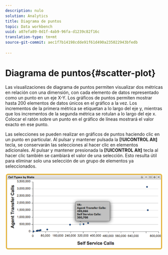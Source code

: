 ```yaml
---
description: nulo
solution: Analytics
title: Diagrama de puntos
topic: Data workbench
uuid: a07efa89-0d1f-4ab9-96fa-d1239c82f16c
translation-type: tm+mt
source-git-commit: aec1f7b14198cdde91f61d490a235022943bfedb

---
```



# Diagrama de puntos{#scatter-plot}

Las visualizaciones de diagrama de puntos permiten visualizar dos métricas en relación con una dimensión, con cada elemento de datos representado como un punto en un eje X-Y. Los gráficos de puntos permiten mostrar hasta 200 elementos de datos únicos en el gráfico a la vez. Los incrementos de la primera métrica se etiquetan a lo largo del eje y, mientras que los incrementos de la segunda métrica se rotulan a lo largo del eje x. Colocar el ratón sobre un punto en el gráfico de líneas mostrará el valor exacto en ese punto.

Las selecciones se pueden realizar en gráficos de puntos haciendo clic en un punto en particular. Al pulsar y mantener pulsada la **[!UICONTROL Alt]** tecla, se conservarán las selecciones al hacer clic en elementos adicionales. Al pulsar y mantener presionada la **[!UICONTROL Alt]** tecla al hacer clic también se cambiará el valor de una selección. Esto resulta útil para eliminar solo una selección de un grupo de elementos ya seleccionados.

![](assets/scatter_plot.png)

